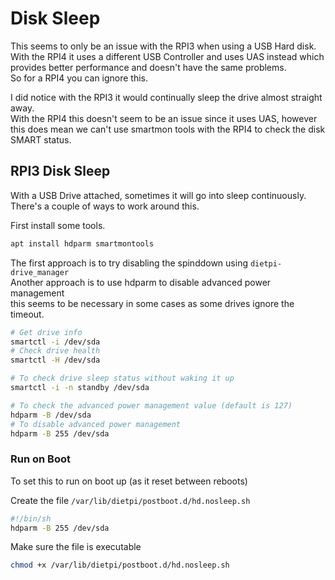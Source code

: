 # Disk Sleep

This seems to only be an issue with the RPI3 when using a USB Hard disk.  
With the RPI4 it uses a different USB Controller and uses UAS instead which provides better performance and doesn't have the same problems.  
So for a RPI4 you can ignore this.

I did notice with the RPI3 it would continually sleep the drive almost straight away.  
With the RPI4 this doesn't seem to be an issue since it uses UAS, however this does mean we can't use smartmon tools with the RPI4 to check the disk SMART status.

## RPI3 Disk Sleep

With a USB Drive attached, sometimes it will go into sleep continuously.  
There's a couple of ways to work around this.

First install some tools.
```sh
apt install hdparm smartmontools
```

The first approach is to try disabling the spinddown using `dietpi-drive_manager`  
Another approach is to use hdparm to disable advanced power management  
this seems to be necessary in some cases as some drives ignore the timeout.

```sh
# Get drive info
smartctl -i /dev/sda
# Check drive health
smartctl -H /dev/sda

# To check drive sleep status without waking it up
smartctl -i -n standby /dev/sda

# To check the advanced power management value (default is 127)
hdparm -B /dev/sda
# To disable advanced power management
hdparm -B 255 /dev/sda
```

### Run on Boot

To set this to run on boot up (as it reset between reboots)

Create the file `/var/lib/dietpi/postboot.d/hd.nosleep.sh`
```sh
#!/bin/sh
hdparm -B 255 /dev/sda
```

Make sure the file is executable
```sh
chmod +x /var/lib/dietpi/postboot.d/hd.nosleep.sh
```
